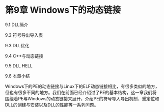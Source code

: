 # 第9章 Windows下的动态链接

9.1 DLL简介

9.2 符号导出导入表

9.3 DLL优化

9.4 C++与动态链接

9.5 DLL HELL

9.6 本章小结

Windows下的PE的动态链接与Linux下的ELF动态链接相比，有很多类似的地方，但也有很多不同的地方。我们在前面已经介绍过了PE的基本结构，这一章我们将围绕着PE与Windows的动态链接来展开，介绍PE的符号导入导出机制、重定位和DLL的创建与安装以及DLL的性能等一系列问题。
